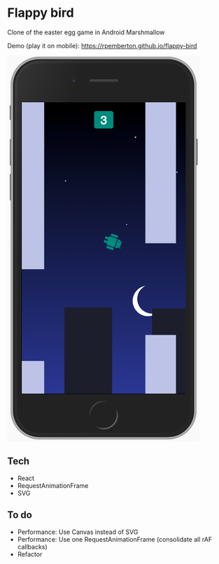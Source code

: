 # Flappy bird
Clone of the easter egg game in Android Marshmallow

Demo (play it on mobile): https://rpemberton.github.io/flappy-bird

![screenshot](docs/screenshot.png)

## Tech
* React
* RequestAnimationFrame
* SVG

## To do
* Performance: Use Canvas instead of SVG
* Performance: Use one RequestAnimationFrame (consolidate all rAF callbacks)
* Refactor
